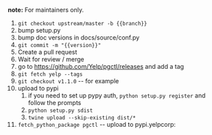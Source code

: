 **note:** For maintainers only.

1. `git checkout upstream/master -b {{branch}}`
1. bump setup.py
1. bump doc versions in docs/source/conf.py
1. `git commit -m "{{version}}"`
1. Create a pull request
1. Wait for review / merge
1. go to https://github.com/Yelp/pgctl/releases and add a tag
1. `git fetch yelp --tags`
1. `git checkout v1.1.0`   --  for example
1.  upload to pypi
    1. if you need to set up pypy auth, `python setup.py register` and follow the prompts
    1. `python setup.py sdist`
    1. `twine upload --skip-existing dist/*`
1. `fetch_python_package pgctl` -- upload to pypi.yelpcorp:  
